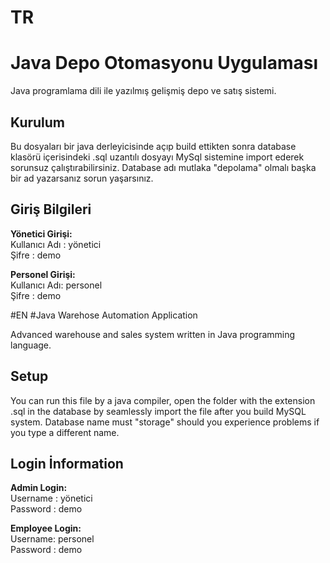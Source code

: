 ﻿# TR
# Java Depo Otomasyonu Uygulaması

Java programlama dili ile yazılmış gelişmiş depo ve satış sistemi.



## Kurulum

Bu dosyaları bir java derleyicisinde açıp build ettikten sonra database klasörü içerisindeki .sql uzantılı dosyayı MySql sistemine import ederek sorunsuz çalıştırabilirsiniz. Database adı mutlaka "depolama" olmalı başka bir ad yazarsanız sorun yaşarsınız.

## Giriş Bilgileri

**Yönetici Girişi:**
  <br>Kullanıcı Adı : yönetici
  <br>Şifre : demo

**Personel Girişi:**
  <br>Kullanıcı Adı: personel
  <br>Şifre        : demo

#EN
#Java Warehose Automation Application

Advanced warehouse and sales system written in Java programming language.

## Setup
You can run this file by a java compiler, open the folder with the extension .sql in the database by seamlessly import the file after you build MySQL system. Database name must "storage" should you experience problems if you type a different name.

## Login İnformation

**Admin Login:**
 <br>Username : yönetici
  <br>Password : demo

**Employee Login:**
  <br>Username: personel
  <br>Password        : demo

